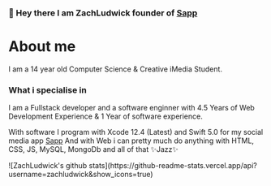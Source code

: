 ### 👋 Hey there I am ZachLudwick founder of [Sapp](https://sapp-app.tk)

<a href="https://www.linkedin.com/in/apurv-shah/">
</a>

<div>
 <p>
<h1>About me</h1>
I am a 14 year old Computer Science & Creative iMedia Student.
<h3>What i specialise in</h3>
<p>
I am a Fullstack developer and a software enginner with 4.5 Years of Web Development Experience & 1 Year of software experience.

With software I program with Xcode 12.4 (Latest) and Swift 5.0 for my social media app <a href="https://sapp-app.tk">Sapp</a>
And with Web i can pretty much do anything with HTML, CSS, JS, MySQL, MongoDb and all of that ✨Jazz✨</p>

</h4>
</div>

<div class="profile">
![ZachLudwick's github stats](https://github-readme-stats.vercel.app/api?username=zachludwick&show_icons=true)
</div>
